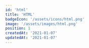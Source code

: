 ```yaml
---
id: 'html'
title: 'HTML'
badgeIcon: '/assets/icons/html.png'
image: '/assets/images/html.png'
position: 1
createdAt: '2021-01-07'
updatedAt: '2021-01-07'
---
```

